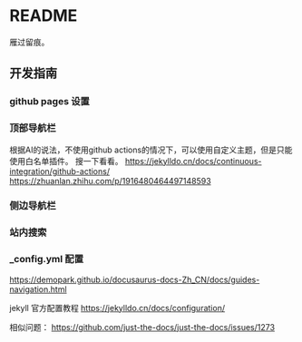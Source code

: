 # README

雁过留痕。

## 开发指南

### github pages 设置

### 顶部导航栏

根据AI的说法，不使用github actions的情况下，可以使用自定义主题，但是只能使用白名单插件。
搜一下看看。
https://jekylldo.cn/docs/continuous-integration/github-actions/
https://zhuanlan.zhihu.com/p/1916480464497148593


### 侧边导航栏

### 站内搜索

### _config.yml 配置

https://demopark.github.io/docusaurus-docs-Zh_CN/docs/guides-navigation.html


jekyll 官方配置教程
https://jekylldo.cn/docs/configuration/


相似问题：
https://github.com/just-the-docs/just-the-docs/issues/1273